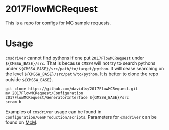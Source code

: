 # 2017FlowMCRequest
This is a repo for configs for MC sample requests.
# Usage
`cmsdriver` cannot find pythons if one put `2017FlowMCRequest` under `${CMSSW_BASE}/src`. 
That is because `CMSSW` will not try to search pythons under `${CMSSW_BASE}/src/path/to/target/python`.
It will cease searching on the level `${CMSSW_BASE}/src/path/to/python`.
It is better to clone the repo outside `${CMSSW_BASE}`.

```
git clone https://github.com/davidlw/2017FlowMCRequest.git
mv 2017FlowMCRequest/Configuration 2017FlowMCRequest/GeneratorInterface ${CMSSW_BASE}/src
scram b
```

Examples of `cmsdriver` usage can be found in `Configuration/GenProduction/scripts`. Parameters for `cmsdriver` can be found on [McM](https://cms-pdmv.cern.ch/mcm/).
